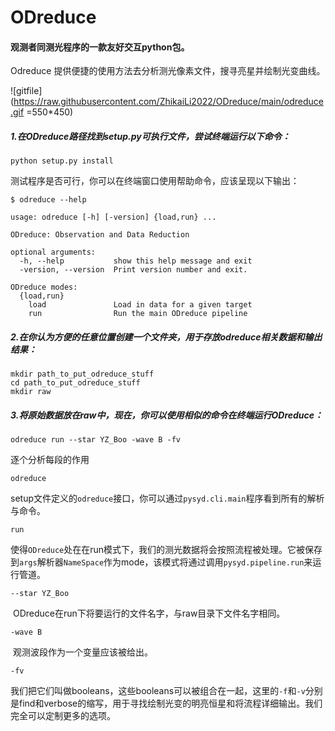 # ODreduce

#### 观测者同测光程序的一款友好交互python包。

Odreduce 提供便捷的使用方法去分析测光像素文件，搜寻亮星并绘制光变曲线。

![gitfile](https://raw.githubusercontent.com/ZhikaiLi2022/ODreduce/main/odreduce.gif =550*450)

##### **1**.在ODreduce路径找到setup.py可执行文件，尝试终端运行以下命令：

```
python setup.py install
```

测试程序是否可行，你可以在终端窗口使用帮助命令，应该呈现以下输出：

```
$ odreduce --help

usage: odreduce [-h] [-version] {load,run} ...

ODreduce: Observation and Data Reduction

optional arguments:
  -h, --help           show this help message and exit
  -version, --version  Print version number and exit.

ODreduce modes:
  {load,run}
    load               Load in data for a given target
    run                Run the main ODreduce pipeline
```

##### **2**.在你认为方便的任意位置创建一个文件夹，用于存放odreduce相关数据和输出结果：

```
mkdir path_to_put_odreduce_stuff
cd path_to_put_odreduce_stuff
mkdir raw
```

##### **3**.将原始数据放在raw中，现在，你可以使用相似的命令在终端运行ODreduce：

```
odreduce run --star YZ_Boo -wave B -fv
```

逐个分析每段的作用

`odreduce`

​          setup文件定义的`odreduce`接口，你可以通过`pysyd.cli.main`程序看到所有的解析与命令。

`run`

​          使得`ODreduce`处在在run模式下，我们的测光数据将会按照流程被处理。它被保存到`args`解析器`NameSpace`作为mode，该模式将通过调用`pysyd.pipeline.run`来运行管道。 

`--star YZ_Boo`

​          ODreduce在run下将要运行的文件名字，与raw目录下文件名字相同。

`-wave B`

​            观测波段作为一个变量应该被给出。

`-fv`

​            我们把它们叫做booleans，这些booleans可以被组合在一起，这里的`-f`和`-v`分别是find和verbose的缩写，用于寻找绘制光变的明亮恒星和将流程详细输出。我们完全可以定制更多的选项。



​           

